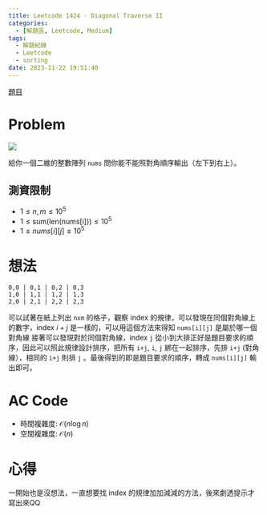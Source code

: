 ```yaml
---
title: Leetcode 1424 - Diagonal Traverse II
categories:
  - [解題區, Leetcode, Medium]
tags:
  - 解題紀錄
  - Leetcode
  - sorting
date: 2023-11-22 19:51:40
---
```


[題目](https://leetcode.com/problems/diagonal-traverse-ii/description)

# Problem

![](https://assets.leetcode.com/uploads/2020/04/08/sample_1_1784.png)

給你一個二維的整數陣列 `nums` 問你能不能照對角順序輸出（左下到右上）。

## 測資限制

- $1 \le n, m \le 10^5$
- $1 \le \text{sum(len(nums[i]))} \le 10^5$
- $1 \le nums[i][j] \le 10^5$

# 想法

```
0,0 | 0,1 | 0,2 | 0,3
1,0 | 1,1 | 1,2 | 1,3
2,0 | 2,1 | 2,2 | 2,3
```

可以試著在紙上列出 `nxm` 的格子，觀察 index 的規律，可以發現在同個對角線上的數字，index $i+j$ 是一樣的，可以用這個方法來得知 `nums[i][j]` 是屬於哪一個對角線
接著可以發現對於同個對角線，index `j` 從小到大排正好是題目要求的順序，因此可以照此規律設計排序，把所有 `i+j`, `i`, `j` 綁在一起排序，先排 `i+j` (對角線），相同的 `i+j` 則排 `j` 。最後得到的即是題目要求的順序，轉成 `nums[i][j]` 輸出即可。

# AC Code

<script src="https://emgithub.com/embed-v2.js?target=https%3A%2F%2Fgithub.com%2Froy4801%2Fsolved_problems%2Fblob%2Fmaster%2Fleetcode%2F1424.cpp%23L18-L37&style=github&type=code&showBorder=on&showLineNumbers=on&showFileMeta=on&showFullPath=on&showCopy=on"></script>

- 時間複雜度: $\mathcal{O}(n\log{n})$
- 空間複雜度: $\mathcal{O}(n)$

<!-- # 賞析 -->

# 心得

一開始也是沒想法，一直想要找 index 的規律加加減減的方法，後來劇透提示才寫出來QQ

